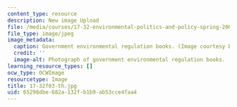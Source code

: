 ```yaml
---
content_type: resource
description: New image Upload
file: /media/courses/17-32-environmental-politics-and-policy-spring-2003/65298dbe682a132fb1b9ab53cce4faa4_17-32f03-th.jpg
file_type: image/jpeg
image_metadata:
  caption: Government environmental regulation books. (Image courtesy Daniel Bersak.)
  credit: ''
  image-alt: Photograph of government environmental regulation books.
learning_resource_types: []
ocw_type: OCWImage
resourcetype: Image
title: 17-32f03-th.jpg
uid: 65298dbe-682a-132f-b1b9-ab53cce4faa4
---
```

